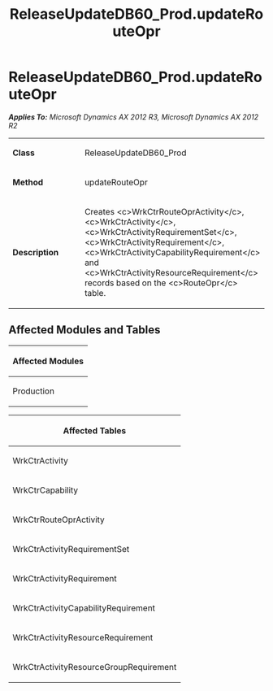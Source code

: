 ﻿---
title: ReleaseUpdateDB60_Prod.updateRouteOpr
TOCTitle: ReleaseUpdateDB60_Prod.updateRouteOpr
ms:assetid: ef18dfd3-e4c2-2746-e4a8-c64088343f3a
ms:mtpsurl: https://msdn.microsoft.com/en-us/library/JJ720013(v=AX.60)
ms:contentKeyID: 49712065
ms.date: 05/18/2015
mtps_version: v=AX.60
---

# ReleaseUpdateDB60\_Prod.updateRouteOpr 


_**Applies To:** Microsoft Dynamics AX 2012 R3, Microsoft Dynamics AX 2012 R2_

<table>
<colgroup>
<col style="width: 50%" />
<col style="width: 50%" />
</colgroup>
<tbody>
<tr class="odd">
<td><p><strong>Class</strong></p></td>
<td><p>ReleaseUpdateDB60_Prod</p></td>
</tr>
<tr class="even">
<td><p><strong>Method</strong></p></td>
<td><p>updateRouteOpr</p></td>
</tr>
<tr class="odd">
<td><p><strong>Description</strong></p></td>
<td><p>Creates &lt;c&gt;WrkCtrRouteOprActivity&lt;/c&gt;, &lt;c&gt;WrkCtrActivity&lt;/c&gt;, &lt;c&gt;WrkCtrActivityRequirementSet&lt;/c&gt;, &lt;c&gt;WrkCtrActivityRequirement&lt;/c&gt;, &lt;c&gt;WrkCtrActivityCapabilityRequirement&lt;/c&gt; and &lt;c&gt;WrkCtrActivityResourceRequirement&lt;/c&gt; records based on the &lt;c&gt;RouteOpr&lt;/c&gt; table.</p></td>
</tr>
</tbody>
</table>


## Affected Modules and Tables

<table>
<colgroup>
<col style="width: 100%" />
</colgroup>
<thead>
<tr class="header">
<th><p>Affected Modules</p></th>
</tr>
</thead>
<tbody>
<tr class="odd">
<td><p>Production</p></td>
</tr>
</tbody>
</table>


<table>
<colgroup>
<col style="width: 100%" />
</colgroup>
<thead>
<tr class="header">
<th><p>Affected Tables</p></th>
</tr>
</thead>
<tbody>
<tr class="odd">
<td><p>WrkCtrActivity</p></td>
</tr>
<tr class="even">
<td><p>WrkCtrCapability</p></td>
</tr>
<tr class="odd">
<td><p>WrkCtrRouteOprActivity</p></td>
</tr>
<tr class="even">
<td><p>WrkCtrActivityRequirementSet</p></td>
</tr>
<tr class="odd">
<td><p>WrkCtrActivityRequirement</p></td>
</tr>
<tr class="even">
<td><p>WrkCtrActivityCapabilityRequirement</p></td>
</tr>
<tr class="odd">
<td><p>WrkCtrActivityResourceRequirement</p></td>
</tr>
<tr class="even">
<td><p>WrkCtrActivityResourceGroupRequirement</p></td>
</tr>
</tbody>
</table>

  


